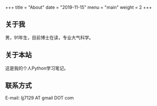 +++
title = "About"
date = "2019-11-15"
menu = "main"
weight = 2
+++

关于我
------

男，91年生，目前博士在读，专业大气科学。

关于本站
--------

这是我的个人Python学习笔记。

联系方式
--------

E-mail: ljj7129 AT gmail DOT com
